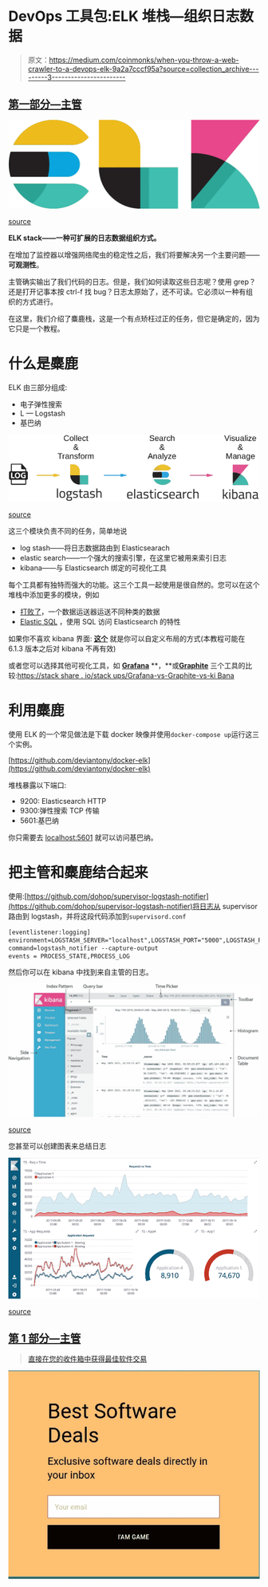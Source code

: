 # DevOps 工具包:ELK 堆栈—组织日志数据

> 原文：<https://medium.com/coinmonks/when-you-throw-a-web-crawler-to-a-devops-elk-9a2a7cccf95a?source=collection_archive---------3----------------------->

## [第一部分—主管](/coinmonks/when-you-throw-a-web-crawler-to-a-devops-supervisord-562765606f7b)

![](img/22d50f9bc4b9beaca03e4243eadb799b.png)

[source](http://www.idfor-solutions.com/elasticsearch-logstash-kibana-expertise/)

**ELK stack——一种可扩展的日志数据组织方式。**

在增加了监控器以增强网络爬虫的稳定性之后，我们将要解决另一个主要问题——**可观测性**。

主管确实输出了我们代码的日志。但是，我们如何读取这些日志呢？使用 grep？还是打开记事本按 ctrl-f 找 bug？日志太原始了，还不可读。它必须以一种有组织的方式进行。

在这里，我们介绍了麋鹿栈，这是一个有点矫枉过正的任务，但它是确定的，因为它只是一个教程。

# 什么是麋鹿

ELK 由三部分组成:

*   电子弹性搜索
*   L — Logstash
*   基巴纳

![](img/5adecef32d8dabd8b7b3227895d791ac.png)

[source](https://hackernoon.com/elastic-stack-a-brief-introduction-794bc7ff7d4f)

这三个模块负责不同的任务，简单地说

*   log stash——将日志数据路由到 Elasticsearach
*   elastic search——一个强大的搜索引擎，在这里它被用来索引日志
*   kibana——与 Elasticsearch 绑定的可视化工具

每个工具都有独特而强大的功能。这三个工具一起使用是很自然的。您可以在这个堆栈中添加更多的模块，例如

*   [打败了](https://www.elastic.co/products/beats)，一个数据运送器运送不同种类的数据
*   [Elastic SQL](https://www.elastic.co/products/stack/elasticsearch-sql) ，使用 SQL 访问 Elasticsearch 的特性

如果你不喜欢 kibana 界面: [**这个**](/gradiant-talks/customizing-kibana-web-application-f74c1b48ec73) 就是你可以自定义布局的方式(本教程可能在 6.1.3 版本之后对 kibana 不再有效)

或者您可以选择其他可视化工具，如 [**Grafana**](https://grafana.com/) **，**或[**Graphite**](http://graphiteapp.org/)
三个工具的比较:[https://stack share . io/stack ups/Grafana-vs-Graphite-vs-ki Bana](https://stackshare.io/stackups/grafana-vs-graphite-vs-kibana)

# 利用麋鹿

使用 ELK 的一个常见做法是下载 docker 映像并使用`docker-compose up`运行这三个实例。

[https://github.com/deviantony/docker-elk](https://github.com/deviantony/docker-elk)

堆栈暴露以下端口:

*   9200: Elasticsearch HTTP
*   9300:弹性搜索 TCP 传输
*   5601:基巴纳

你只需要去 [localhost:5601](http://localhost:5601/) 就可以访问基巴纳。

# 把主管和麋鹿结合起来

使用:[https://github.com/dohop/supervisor-logstash-notifier](https://github.com/dohop/supervisor-logstash-notifier)将日志从 supervisor 路由到 logstash，并将这段代码添加到`supervisord.conf`

```
[eventlistener:logging] environment=LOGSTASH_SERVER="localhost",LOGSTASH_PORT="5000",LOGSTASH_PROTO="tcp" 
command=logstash_notifier --capture-output 
events = PROCESS_STATE,PROCESS_LOG
```

然后你可以在 kibana 中找到来自主管的日志。

![](img/9de872785b0123f74fc81041c98d34c1.png)

[source](https://www.elastic.co/guide/en/kibana/current/discover.html)

您甚至可以创建图表来总结日志

![](img/bf2e8dec1924ef877c8e72e1cce90077.png)

[source](https://www.elastic.co/products/kibana)

## [第 1 部分—主管](/coinmonks/when-you-throw-a-web-crawler-to-a-devops-supervisord-562765606f7b)

> [直接在您的收件箱中获得最佳软件交易](https://coincodecap.com/?utm_source=coinmonks)

[![](img/7c0b3dfdcbfea594cc0ae7d4f9bf6fcb.png)](https://coincodecap.com/?utm_source=coinmonks)